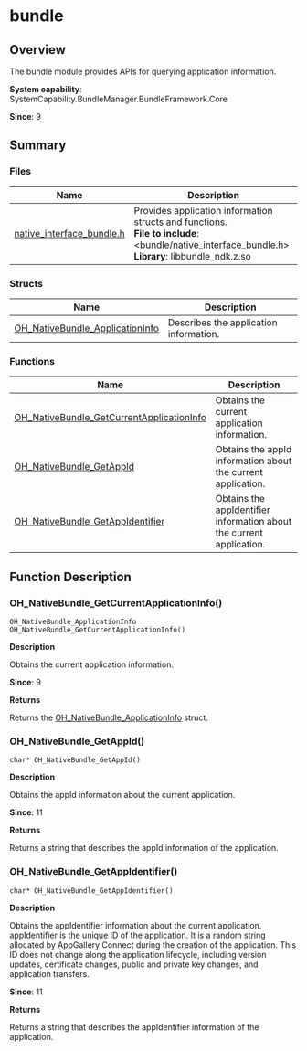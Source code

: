 # bundle


## Overview

The bundle module provides APIs for querying application information.

**System capability**: SystemCapability.BundleManager.BundleFramework.Core

**Since**: 9


## Summary


### Files

| Name| Description|
| -------- | -------- |
| [native_interface_bundle.h](native__interface__bundle.md) | Provides application information structs and functions.<br>**File to include**: &lt;bundle/native_interface_bundle.h&gt;<br>**Library**: libbundle_ndk.z.so|


### Structs

| Name| Description|
| -------- | -------- |
| [OH_NativeBundle_ApplicationInfo](_o_h___native_bundle_application_info.md) | Describes the application information.|



### Functions

| Name| Description|
| -------- | -------- |
| [OH_NativeBundle_GetCurrentApplicationInfo](#oh_nativebundle_getcurrentapplicationinfo) | Obtains the current application information.|
| [OH_NativeBundle_GetAppId](#oh_nativebundle_getappid) | Obtains the appId information about the current application.|
| [OH_NativeBundle_GetAppIdentifier](#oh_nativebundle_getappidentifier) | Obtains the appIdentifier information about the current application.|


## Function Description


### OH_NativeBundle_GetCurrentApplicationInfo()

```
OH_NativeBundle_ApplicationInfo OH_NativeBundle_GetCurrentApplicationInfo()
```

**Description**

Obtains the current application information.

**Since**: 9

**Returns**

Returns the [OH_NativeBundle_ApplicationInfo](_o_h___native_bundle_application_info.md) struct.

### OH_NativeBundle_GetAppId()

```
char* OH_NativeBundle_GetAppId()
```

**Description**

Obtains the appId information about the current application.

**Since**: 11

**Returns**

Returns a string that describes the appId information of the application.

### OH_NativeBundle_GetAppIdentifier()

```
char* OH_NativeBundle_GetAppIdentifier()
```

**Description**

Obtains the appIdentifier information about the current application. appIdentifier is the unique ID of the application. It is a random string allocated by AppGallery Connect during the creation of the application. This ID does not change along the application lifecycle, including version updates, certificate changes, public and private key changes, and application transfers.

**Since**: 11

**Returns**

Returns a string that describes the appIdentifier information of the application.

